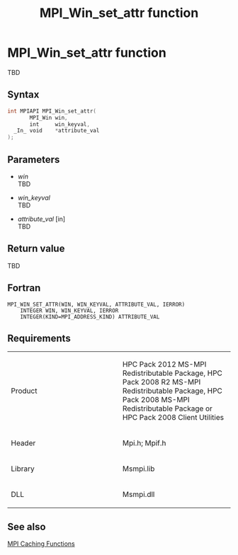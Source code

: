 ﻿---
title: MPI_Win_set_attr function
TOCTitle: MPI_Win_set_attr function
ms:assetid: 971c484a-65d6-4cc8-8683-4f13a10f7627
ms:mtpsurl: https://msdn.microsoft.com/en-us/library/Dn520611(v=VS.85)
ms:contentKeyID: 59361082
ms.date: 03/28/2018
mtps_version: v=VS.85
f1_keywords:
- MPI_WIN_SET_ATTR
- mpif/MPI_Win_set_attr
- mpi/MPI_WIN_SET_ATTR
dev_langs:
- C++
- C
---

# MPI\_Win\_set\_attr function

TBD

## Syntax

``` c++
int MPIAPI MPI_Win_set_attr(
       MPI_Win win,
       int     win_keyval,
  _In_ void    *attribute_val
);
```

## Parameters

  - *win*  
    TBD

  - *win\_keyval*  
    TBD

  - *attribute\_val* \[in\]  
    TBD

## Return value

TBD

## Fortran

    MPI_WIN_SET_ATTR(WIN, WIN_KEYVAL, ATTRIBUTE_VAL, IERROR)
        INTEGER WIN, WIN_KEYVAL, IERROR
        INTEGER(KIND=MPI_ADDRESS_KIND) ATTRIBUTE_VAL

## Requirements

<table>
<colgroup>
<col style="width: 50%" />
<col style="width: 50%" />
</colgroup>
<tbody>
<tr class="odd">
<td><p>Product</p></td>
<td><p>HPC Pack 2012 MS-MPI Redistributable Package, HPC Pack 2008 R2 MS-MPI Redistributable Package, HPC Pack 2008 MS-MPI Redistributable Package or HPC Pack 2008 Client Utilities</p></td>
</tr>
<tr class="even">
<td><p>Header</p></td>
<td>Mpi.h;
Mpif.h</td>
</tr>
<tr class="odd">
<td><p>Library</p></td>
<td>Msmpi.lib</td>
</tr>
<tr class="even">
<td><p>DLL</p></td>
<td>Msmpi.dll</td>
</tr>
</tbody>
</table>


## See also

[MPI Caching Functions](mpi-caching-functions.md)

